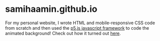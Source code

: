# samihaamin.github.io

For my personal website, I wrote HTML and mobile-responsive CSS code from scratch and then used the [p5.js javascript framework](https://github.com/processing/p5.js?files=1) to code the animated background! Check out how it turned out [here](http://samihaamin.me). 

